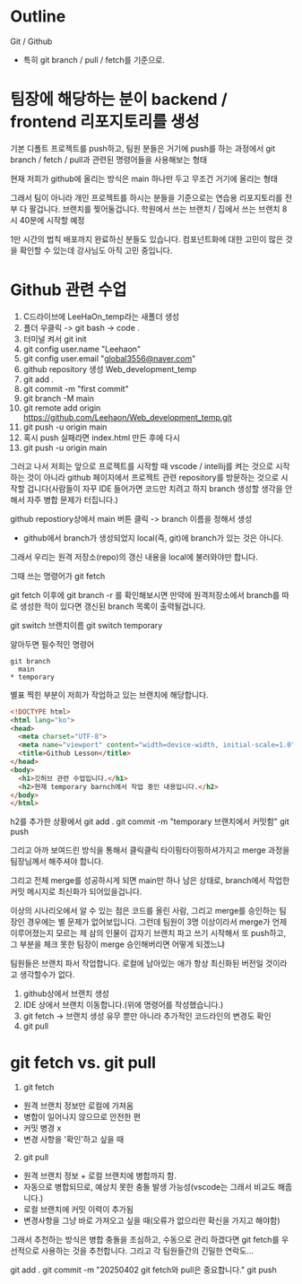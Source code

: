 # Outline
Git / Github
- 특히 git branch / pull / fetch를 기준으로.
# 팀장에 해당하는 분이 backend / frontend 리포지토리를 생성

기본 디폴트 프로젝트를 push하고,
팀원 분들은 거기에 push를 하는 과정에서 git branch / fetch / pull과 관련된 명령어들을 사용해보는 형태

현재 저희가 github에 올리는 방식은 main 하나만 두고 무조건 거기에 올리는 형태

그래서 팀이 아니라 개인 프로젝트를 하시는 분들을 기준으로는 
연습용 리포지토리를 전부 다 팔겁니다.
브랜치를 찢어둘겁니다.
학원에서 쓰는 브랜치 / 집에서 쓰는 브랜치
8시 40분에 시작할 예정

1만 시간의 법칙 배포까지 완료하신 분들도 있습니다.
컴포넌트화에 대한 고민이 많은 것을 확인할 수 있는데
강사님도 아직 고민 중입니다.

# Github 관련 수업

1. C드라이브에 LeeHaOn_temp라는 새폴더 생성
2. 폴더 우클릭 -> git bash -> code .
3. 터미널 켜서 git init
4. git config user.name "Leehaon"
5. git config user.email "global3556@naver.com"
6. github repository 생성 Web_development_temp
7. git add .
8. git commit -m "first commit"
9. git branch -M main
10. git remote add origin https://github.com/Leehaon/Web_development_temp.git
11. git push -u origin main
12. 혹시 push 실패라면 index.html 만든 후에 다시
13. git push -u origin main

그러고 나서 저희는 앞으로 프로젝트를 시작할 때 vscode / intellij를 켜는 것으로 시작하는 것이 아니라 github 페이지에서 프로젝트 관련 repository를 방문하는 것으로 시작할 겁니다(사람들이 자꾸 IDE 들어가면 코드만 치려고 하지 branch 생성할 생각을 안해서 자주 병합 문제가 터집니다.)

github repostiory상에서 main 버튼 클릭 -> branch 이름을 정해서 생성

* github에서 branch가 생성되었지 local(즉, git)에 branch가 있는 것은 아니다.

그래서 우리는 원격 저장소(repo)의 갱신 내용을 local에 불러와야만 합니다.

그때 쓰는 명령어가 git fetch

git fetch 이후에
git branch -r
를 확인해보시면 만약에 원격저장소에서 branch를 따로 생성한 적이 있다면 갱신된 branch 목록이 출력될겁니다.

git switch 브랜치이름
git switch temporary

알아두면 필수적인 명령어
```
git branch
  main
* temporary
```

별표 찍힌 부분이 저희가 작업하고 있는 브랜치에 해당합니다.

```html
<!DOCTYPE html>
<html lang="ko">
<head>
  <meta charset="UTF-8">
  <meta name="viewport" content="width=device-width, initial-scale=1.0">
  <title>Github Lesson</title>
</head>
<body>
  <h1>깃허브 관련 수업입니다.</h1>
  <h2>현재 temporary barnch에서 작업 중인 내용입니다.</h2>
</body>
</html>
```
h2를 추가한 상황에서 
git add .
git commit -m "temporary 브랜치에서 커밋함"
git push

그리고 아까 보여드린 방식을 통해서 클릭클릭 타이핑타이핑하셔가지고 merge 과정을 팀장님께서 해주셔야 합니다.

그리고 전체 merge를 성공하시게 되면 main만 하나 남은 상태로, branch에서 작업한 커밋 메시지로 최신화가 되어있을겁니다.

이상의 시나리오에서 알 수 있는 점은
코드를 올린 사람, 그리고 merge를 승인하는 팀장인 경우에는 별 문제가 없어보입니다.
그런데 팀원이 3명 이상이라서 merge가 언제 이루어졌는지 모르는 제 삼의 인물이 갑자기 브랜치 파고 쓰기 시작해서 또 push하고, 그 부분을 체크 못한 팀장이 merge 승인해버리면 어떻게 되겠느냐

팀원들은 브랜치 파서 작업합니다. 로컬에 남아있는 애가 항상 최신화된 버전일 것이라고 생각할수가 없다.

1. github상에서 브랜치 생성
2. IDE 상에서 브랜치 이동합니다.(위에 명령어를 작성했습니다.)
3. git fetch -> 브랜치 생성 유무 뿐만 아니라 추가적인 코드라인의 변경도 확인
4. git pull

# git fetch vs. git pull
1. git fetch
- 원격 브랜치 정보만 로컬에 가져옴
- 병합이 일어나지 않으므로 안전한 편
- 커밋 병경 x
- 변경 사항을 '확인'하고 싶을 때

2. git pull
- 원격 브랜치 정보 + 로컬 브랜치에 병합까지 함.
- 자동으로 병합되므로, 예상치 못한 충돌 발생 가능성(vscode는 그래서 비교도 해줍니다.)
- 로컬 브랜치에 커밋 이력이 추가됨
- 변경사항을 그냥 바로 가져오고 싶을 때(오류가 없으리란 확신을 가지고 해야함)

그래서 추천하는 방식은
병합 충돌을 조심하고, 수동으로 관리 하겠다면
git fetch를 우선적으로 사용하는 것을 추천합니다.
그리고 각 팀원들간의 긴밀한 연락도...

git add .
git commit -m "20250402 git fetch와 pull은 중요합니다."
git push